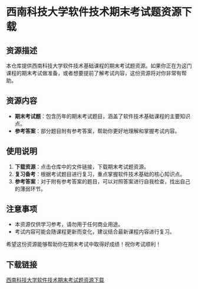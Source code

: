 # 西南科技大学软件技术期末考试题资源下载

## 资源描述

本仓库提供西南科技大学软件技术基础课程的期末考试题资源。如果你正在为这门课程的期末考试做准备，或者想要提前了解考试内容，这份资源将对你非常有帮助。

## 资源内容

- **期末考试题**：包含历年的期末考试题目，涵盖了软件技术基础课程的主要知识点。
- **参考答案**：部分题目附有参考答案，帮助你更好地理解和掌握考试内容。

## 使用说明

1. **下载资源**：点击仓库中的文件链接，下载期末考试题资源。
2. **复习备考**：根据考试题目进行复习，重点掌握软件技术基础的核心知识点。
3. **参考答案**：对于附有参考答案的题目，可以对照答案进行自我检查，找出自己的薄弱环节。

## 注意事项

- 本资源仅供学习参考，请勿用于任何商业用途。
- 考试内容可能会随课程更新而变化，建议结合最新课程内容进行复习。

希望这份资源能够帮助你在期末考试中取得好成绩！祝你考试顺利！

## 下载链接

[西南科技大学软件技术期末考试题资源下载](https://pan.quark.cn/s/6216be171866)